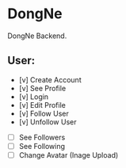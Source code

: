 # DongNe

DongNe Backend.

## User:

- [v] Create Account
- [v] See Profile
- [v] Login
- [v] Edit Profile
- [v] Follow User
- [v] Unfollow User
- [ ] See Followers
- [ ] See Following
- [ ] Change Avatar (Inage Upload)
